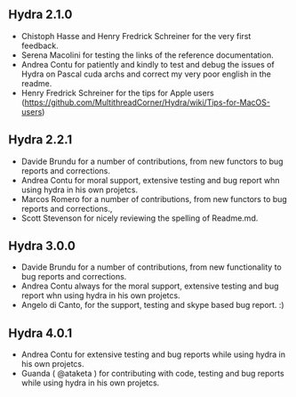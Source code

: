 ## Hydra 2.1.0

* Chistoph Hasse and Henry Fredrick Schreiner for the very first feedback.
* Serena Macolini for testing the links of the reference documentation.
* Andrea Contu for patiently and kindly to test and debug the issues of Hydra on Pascal cuda archs and correct my very poor english in the readme.
* Henry Fredrick Schreiner for the tips for Apple users (https://github.com/MultithreadCorner/Hydra/wiki/Tips-for-MacOS-users)

## Hydra 2.2.1

* Davide Brundu for a number of contributions, from new functors to bug reports and corrections.
* Andrea Contu for moral support, extensive testing and bug report whn using hydra in his own projetcs. 
* Marcos Romero for a number of contributions, from new functors to bug reports and corrections.,
* Scott Stevenson for nicely reviewing the spelling of Readme.md. 

## Hydra 3.0.0

* Davide Brundu for a number of contributions, from new functionality to bug reports and corrections.
* Andrea Contu always for the moral support, extensive testing and bug report whn using hydra in his own projetcs. 
* Angelo di Canto, for the support, testing and skype based bug report. :)

## Hydra 4.0.1

* Andrea Contu for extensive testing and bug reports while using hydra in his own projetcs.
* Guanda ( @ataketa ) for contributing with code, testing and bug reports while using hydra in his own projetcs.

